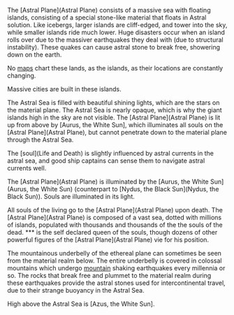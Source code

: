 The [Astral Plane](Astral Plane) consists of a massive sea with floating islands, consisting of a special stone-like material that floats in Astral solution. Like icebergs, larger islands are cliff-edged, and tower into the sky, while smaller islands ride much lower. Huge disasters occur when an island rolls over due to the massiver earthquakes they deal with (due to structural instability). These quakes can cause astral stone to break free, showering down on the earth. 

No [maps](Maps) chart these lands, as the islands, as their locations are constantly changing.

Massive cities are built in these islands. 

The Astral Sea is filled with beautiful shining lights, which are the stars on the material plane. The Astral Sea is nearly opaque, which is why the giant islands high in the sky are not visible. The [Astral Plane](Astral Plane) is lit up from above by [Aurus, the White Sun], which illuminates all souls on the [Astral Plane](Astral Plane), but cannot penetrate down to the material plane through the Astral Sea.

The [soul](Life and Death) is slightly influenced by astral currents in the astral sea, and good ship captains can sense them to navigate astral currents well.

The [Astral Plane](Astral Plane) is illuminated by the [Aurus, the White Sun](Aurus, the White Sun) (counterpart to [Nydus, the Black Sun](Nydus, the Black Sun)). Souls are illuminated in its light.

All souls of the living go to the [Astral Plane](Astral Plane) upon death. The [Astral Plane](Astral Plane) is composed of a vast sea, dotted with millions of islands, populated with thousands and thousands of the the souls of the dead. *** is the self declared queen of the souls, though dozens of other powerful figures of the [Astral Plane](Astral Plane) vie for his position.

The mountainous underbelly of the ethereal plane can sometimes be seen from the material realm below. The entire underbelly is covered in colossal mountains which undergo [mountain](Mountains) shaking earthquakes every millennia or so. The rocks that break free and plummet to the material realm during these earthquakes provide the astral stones used for intercontinental travel, due to their strange buoyancy in the Astral Sea. 


High above the Astral Sea is [Azus, the White Sun]. 